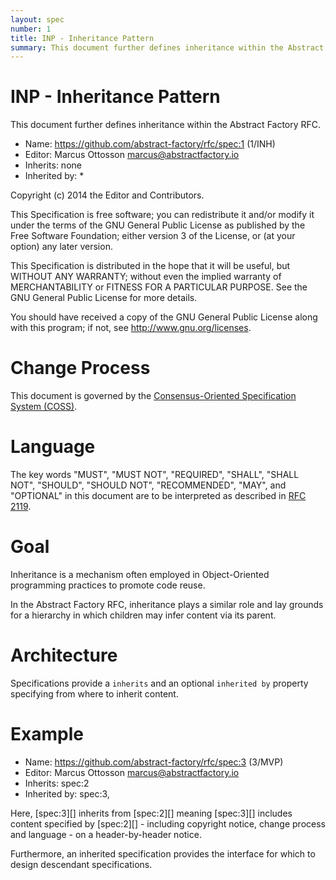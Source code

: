 ```yaml
---
layout: spec
number: 1
title: INP - Inheritance Pattern
summary: This document further defines inheritance within the Abstract Factory RFC.
---
```

# INP - Inheritance Pattern

This document further defines inheritance within the Abstract Factory RFC.

* Name: https://github.com/abstract-factory/rfc/spec:1 (1/INH)
* Editor: Marcus Ottosson <marcus@abstractfactory.io>
* Inherits: none
* Inherited by: *

Copyright (c) 2014 the Editor and Contributors.

This Specification is free software; you can redistribute it and/or modify it under the terms of the GNU General Public License as published by the Free Software Foundation; either version 3 of the License, or (at your option) any later version.

This Specification is distributed in the hope that it will be useful, but WITHOUT ANY WARRANTY; without even the implied warranty of MERCHANTABILITY or FITNESS FOR A PARTICULAR PURPOSE. See the GNU General Public License for more details.

You should have received a copy of the GNU General Public License along with this program; if not, see <http://www.gnu.org/licenses>.

# Change Process

This document is governed by the [Consensus-Oriented Specification System (COSS)][].

# Language

The key words "MUST", "MUST NOT", "REQUIRED", "SHALL", "SHALL NOT", "SHOULD", "SHOULD NOT", "RECOMMENDED", "MAY", and "OPTIONAL" in this document are to be interpreted as described in [RFC 2119][].

# Goal

Inheritance is a mechanism often employed in Object-Oriented programming practices to promote code reuse.

In the Abstract Factory RFC, inheritance plays a similar role and lay grounds for a hierarchy in which children may infer content via its parent.

# Architecture

Specifications provide a `inherits` and an optional `inherited by` property specifying from where to inherit content.

# Example

* Name: https://github.com/abstract-factory/rfc/spec:3 (3/MVP)
* Editor: Marcus Ottosson <marcus@abstractfactory.io>
* Inherits: spec:2
* Inherited by: spec:3, 

Here, [spec:3][] inherits from [spec:2][] meaning [spec:3][] includes content specified by [spec:2][] - including copyright notice, change process and language - on a header-by-header notice.

Furthermore, an inherited specification provides the interface for which to design descendant specifications.

[Consensus-Oriented Specification System (COSS)]: http://www.digistan.org/spec:1/COSS
[RFC 2119]: http://tools.ietf.org/html/rfc2119
[Divide and Conquer]: http://en.wikipedia.org/wiki/Divide_and_conquer_algorithm
